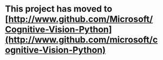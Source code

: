 **This project has moved to [http://www.github.com/Microsoft/Cognitive-Vision-Python](http://www.github.com/microsoft/cognitive-Vision-Python)**
==================
